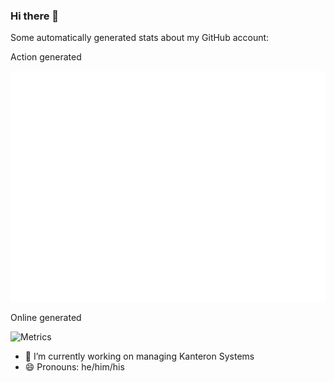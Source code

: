 ### Hi there 👋

Some automatically generated stats about my GitHub account:

Action generated

![Metrics](https://github.com/jcortell/jcortell/blob/main/github-metrics.svg)

Online generated

![Metrics](https://metrics.lecoq.io/jcortell?template=classic&followup=1&isocalendar=1&languages=1&pagespeed=1&projects=1&stars=1&tweets=1&pagespeed.detailed=true&pagespeed.screenshot=true&isocalendar.duration=full-year&projects.limit=15&tweets.limit=3&stars.limit=4&config.timezone=Europe%2FMadrid)

- 🔭 I’m currently working on managing Kanteron Systems
- 😄 Pronouns: he/him/his
